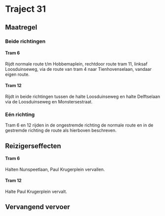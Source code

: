 # Traject 31
## Maatregel
### Beide richtingen

#### Tram 6
Rijdt normale route t/m Hobbemaplein, rechtdoor route tram 11, linksaf Loosduinseweg, via de route van tram 4 naar Tienhovenselaan, vandaar eigen route.

#### Tram 12
Rijdt in beide richtingen tussen de halte Loosduinseweg en halte Delftselaan via de Loosduinseweg en Monstersestraat.

### Eén richting
Tram 6 en 12 rijden in de ongestremde richting de normale route en in de gestremde richting de route als hierboven beschreven.

## Reizigerseffecten

#### Tram 6
Halten Nunspeetlaan, Paul Krugerplein vervallen.

#### Tram 12
Halte Paul Krugerplein vervalt.

## Vervangend vervoer


